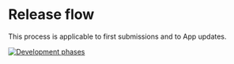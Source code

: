 # Release flow

This process is applicable to first submissions and to App updates. 

[![Development phases](/release-flow.png)](/release-flow.png)
